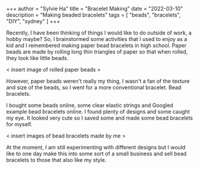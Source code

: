 +++
author = "Sylvie Ha"
title = "Bracelet Making"
date = "2022-03-10"
description = "Making beaded bracelets"
tags = [
    "beads", "bracelets", "DIY", "sydney"
]
+++

Recently, I have been thinking of things I would like to do outside of work, 
a hobby maybe? So, I brainstormed some activities that I used to enjoy as a kid
and I remembered making paper bead bracelets in high school. Paper beads are 
made by rolling long thin triangles of paper so that when rolled, they look 
like little beads. 

< insert image of rolled paper beads >

However, paper beads weren't really my thing, I wasn't a fan of the texture and
size of the beads, so I went for a more conventional bracelet. Bead bracelets. 

I bought some beads online, some clear elastic strings and Googled example bead
bracelets online. I found plenty of designs and some caught my eye. It looked
very cute so I saved some and made some bead bracelets for myself. 

< insert images of bead bracelets made by me >

At the moment, I am still experimenting with different designs but I would like 
to one day make this into some sort of a small business and sell bead bracelets
to those that also like my style.

